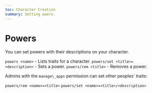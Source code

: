 ```yaml
---
toc: Character Creation
summary: Setting pwers.
---
```


# Powers

You can set powers with their descriptions on your character.

`powers <name>` - Lists traits for a character.
`powers/set <title>=<description>` - Sets a power.
`powers/rem <title>` - Removes a power.

Admins with the `manage\_apps` permission can set other peoples' traits:

`powers/rem <name>=<title>`
`powers/set <name>=<title>/<description>`